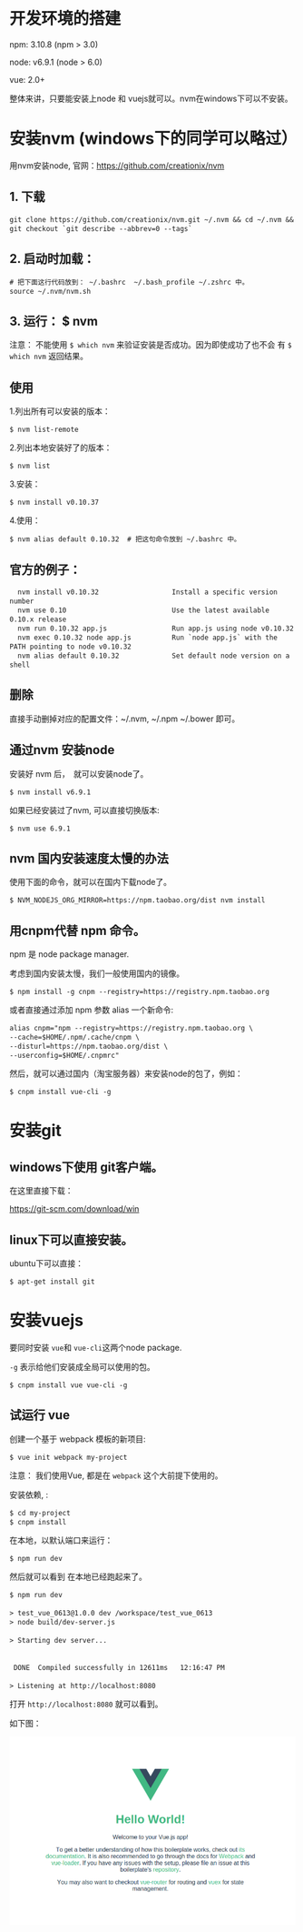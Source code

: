 # 开发环境的搭建

npm: 3.10.8 (npm > 3.0)

node: v6.9.1 (node > 6.0)

vue: 2.0+


整体来讲，只要能安装上node 和 vuejs就可以。nvm在windows下可以不安装。

# 安装nvm (windows下的同学可以略过）

用nvm安装node, 官网：https://github.com/creationix/nvm


## 1. 下载

```
git clone https://github.com/creationix/nvm.git ~/.nvm && cd ~/.nvm && git checkout `git describe --abbrev=0 --tags`
```

## 2. 启动时加载：

```
# 把下面这行代码放到： ~/.bashrc  ~/.bash_profile ~/.zshrc 中。
source ~/.nvm/nvm.sh
```

## 3. 运行： $ nvm

注意： 不能使用 `$ which nvm` 来验证安装是否成功。因为即使成功了也不会 有
`$ which nvm` 返回结果。

## 使用

1.列出所有可以安装的版本：

```
$ nvm list-remote
```

2.列出本地安装好了的版本：

```
$ nvm list
```

3.安装：

```
$ nvm install v0.10.37
```

4.使用：

```
$ nvm alias default 0.10.32  # 把这句命令放到 ~/.bashrc 中。
```

## 官方的例子：

```
  nvm install v0.10.32                  Install a specific version number
  nvm use 0.10                          Use the latest available 0.10.x release
  nvm run 0.10.32 app.js                Run app.js using node v0.10.32
  nvm exec 0.10.32 node app.js          Run `node app.js` with the PATH pointing to node v0.10.32
  nvm alias default 0.10.32             Set default node version on a shell
```

## 删除

直接手动删掉对应的配置文件：~/.nvm,  ~/.npm ~/.bower 即可。

## 通过nvm 安装node
安装好 nvm 后，　就可以安装node了。

```
$ nvm install v6.9.1
```

如果已经安装过了nvm, 可以直接切换版本:

```
$ nvm use 6.9.1
```

## nvm 国内安装速度太慢的办法

使用下面的命令，就可以在国内下载node了。

```
$ NVM_NODEJS_ORG_MIRROR=https://npm.taobao.org/dist nvm install
```

## 用cnpm代替 npm 命令。

npm 是 node package manager.

考虑到国内安装太慢，我们一般使用国内的镜像。

```
$ npm install -g cnpm --registry=https://registry.npm.taobao.org
```

或者直接通过添加 npm 参数 alias 一个新命令:

```
alias cnpm="npm --registry=https://registry.npm.taobao.org \
--cache=$HOME/.npm/.cache/cnpm \
--disturl=https://npm.taobao.org/dist \
--userconfig=$HOME/.cnpmrc"
```

然后，就可以通过国内（淘宝服务器）来安装node的包了，例如：

```
$ cnpm install vue-cli -g
```

# 安装git

## windows下使用 git客户端。　

在这里直接下载：

https://git-scm.com/download/win

## linux下可以直接安装。

ubuntu下可以直接：

```
$ apt-get install git
```

# 安装vuejs

要同时安装 `vue`和 `vue-cli`这两个node package.

`-g` 表示给他们安装成全局可以使用的包。

```
$ cnpm install vue vue-cli -g
```

## 试运行 vue

创建一个基于 webpack 模板的新项目:

```
$ vue init webpack my-project
```

注意： 我们使用Vue, 都是在 `webpack` 这个大前提下使用的。

安装依赖, :

```
$ cd my-project
$ cnpm install
```

在本地，以默认端口来运行：

```
$ npm run dev
```

然后就可以看到 在本地已经跑起来了。

```
$ npm run dev

> test_vue_0613@1.0.0 dev /workspace/test_vue_0613
> node build/dev-server.js

> Starting dev server...


 DONE  Compiled successfully in 12611ms   12:16:47 PM

> Listening at http://localhost:8080
```

打开 `http://localhost:8080` 就可以看到。

如下图：

![默认欢迎页](./images/vue_default_hello.jpg)

